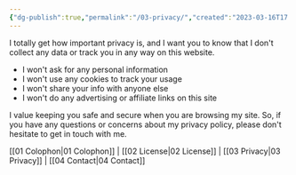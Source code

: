 ```yaml
---
{"dg-publish":true,"permalink":"/03-privacy/","created":"2023-03-16T17:48:14.309-04:00","updated":"2023-03-25T10:33:05.812-04:00"}
---
```


I totally get how important privacy is, and I want you to know that I don't collect any data or track you in any way on this website.

- I won't ask for any personal information
- I won't use any cookies to track your usage
- I won't share your info with anyone else
- I won't do any advertising or affiliate links on this site

I value keeping you safe and secure when you are browsing my site. So, if you have any questions or concerns about my privacy policy, please don't hesitate to get in touch with me.


<div class="transclusion internal-embed is-loaded"><div class="markdown-embed">



[[01 Colophon\|01 Colophon]] | [[02 License\|02 License]] | [[03 Privacy\|03 Privacy]] | [[04 Contact\|04 Contact]]

</div></div>
